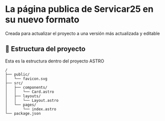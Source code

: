 # La página publica de Servicar25 en su nuevo formato

Creada para actualizar el proyecto a una versión más actualizada y editable

## 🚀 Estructura del proyecto

Esta es la estructura dentro del proyecto ASTRO

```text
/
├── public/
│   └── favicon.svg
├── src/
│   ├── components/
│   │   └── Card.astro
│   ├── layouts/
│   │   └── Layout.astro
│   └── pages/
│       └── index.astro
└── package.json
```

